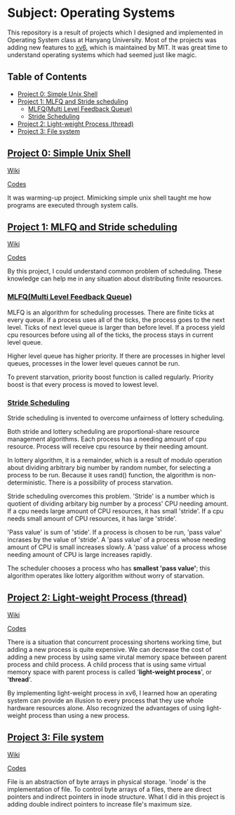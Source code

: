 # Subject: Operating Systems

This repository is a result of projects which I designed and implemented in Operating System class at Hanyang University. Most of the projects was adding new features to [xv6](https://github.com/mit-pdos/xv6-public), which is maintained by MIT. It was great time to understand operating systems which had seemed just like magic.

## Table of Contents

* [Project 0: Simple Unix Shell](#project-0-simple-unix-shell)
* [Project 1: MLFQ and Stride scheduling](#project-1-mlfq-and-stride-scheduling)
  * [MLFQ(Multi Level Feedback Queue)](#mlfqmulti-level-feedback-queue)
  * [Stride Scheduling](#stride-scheduling)
* [Project 2: Light\-weight Process (thread)](#project-2-light-weight-process-thread)
* [Project 3: File system](#project-3-file-system)

## [Project 0: Simple Unix Shell](#table-of-contents)

[Wiki](https://github.com/hrzon/Class_OperatingSystems_xv6/wiki/shell)

[Codes](https://github.com/hrzon/Class_OperatingSystems_xv6/blob/master/proj_shell/shell.c)

It was warming-up project. Mimicking simple unix shell taught me how programs are executed through system calls.

## [Project 1: MLFQ and Stride scheduling](#table-of-contents)

[Wiki](https://github.com/hrzon/Class_OperatingSystems_xv6/wiki/mlfqStride)

[Codes](https://github.com/hrzon/Class_OperatingSystems_xv6/tree/master/xv6-public)

By this project, I could understand common problem of scheduling. These knowledge can help me in any situation about distributing finite resources.

### [MLFQ(Multi Level Feedback Queue)](#table-of-contents)

MLFQ is an algorithm for scheduling processes. There are finite ticks at every queue. If a process uses all of the ticks, the process goes to the next level. Ticks of next level queue is larger than before level. If a process yield cpu resources before using all of the ticks, the process stays in current level queue.

Higher level queue has higher priority. If there are processes in higher level queues, processes in the lower level queues cannot be run.

To prevent starvation, priority boost function is called regularly. Priority boost is that every process is moved to lowest level.

### [Stride Scheduling](#table-of-contents)

Stride scheduling is invented to overcome unfairness of lottery scheduling.

Both stride and lottery scheduling are proportional-share resource management algorithms. Each process has a needing amount of cpu resource. Process will receive cpu resource by their needing amount.

In lottery algorithm, it is a remainder, which is a result of modulo operation about dividing arbitrary big number by random number, for selecting a process to be run. Because it uses rand() function, the algorithm is non-deterministic. There is a possibility of process starvation.

Stride scheduling overcomes this problem. 'Stride' is a number which is quotient of dividing arbitary big number by a process' CPU needing amount. If a cpu needs large amount of CPU resources, it has small 'stride'. If a cpu needs small amount of CPU resources, it has large 'stride'.

'Pass value' is sum of 'stide'. If a process is chosen to be run, 'pass value' incrases by the value of 'stride'. A 'pass value' of a process whose needing amount of CPU is small increases slowly. A 'pass value' of a process whose needing amount of CPU is large increases rapidly.

The scheduler chooses a process who has **smallest 'pass value'**; this algorithm operates like lottery algorithm without worry of starvation.

## [Project 2: Light-weight Process (thread)](#table-of-contents)

[Wiki](https://github.com/hrzon/Class_OperatingSystems_xv6/wiki/thread)

[Codes](https://github.com/hrzon/Class_OperatingSystems_xv6/tree/master/xv6-public)

There is a situation that concurrent processing shortens working time, but adding a new process is quite expensive. We can decrease the cost of adding a new process by using same virutal memory space between parent process and child process. A child process that is using same virtual memory space with parent process is called '**light-weight process**', or '**thread**'.

By implementing light-weight process in xv6, I learned how an operating system can provide an illusion to every process that they use whole hardware resources alone. Also recognized the advantages of using light-weight process than using a new process.

## [Project 3: File system](#table-of-contents)

[Wiki](https://github.com/hrzon/Class_OperatingSystems_xv6/wiki/filesystem)

[Codes](https://github.com/hrzon/Class_OperatingSystems_xv6/tree/master/xv6-public)

File is an abstraction of byte arrays in physical storage. 'inode' is the implementation of file. To control byte arrays of a files, there are direct pointers and indirect pointers in inode structure. What I did in this project is adding double indirect pointers to increase file's maximum size.
